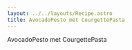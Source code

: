 ```yaml
---
layout: ../../layouts/Recipe.astro
title: AvocadoPesto met CourgettePasta
---
```

AvocadoPesto met CourgettePasta